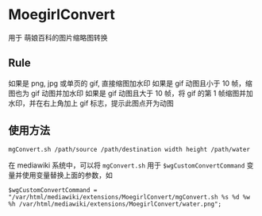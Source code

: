 MoegirlConvert
==============
用于 萌娘百科的图片缩略图转换

## Rule
如果是 png, jpg 或单页的 gif, 直接缩图加水印
如果是 gif 动图且小于 10 帧，缩图也为 gif 动图并加水印
如果是 gif 动图且大于 10 帧，将 gif 的第 1 帧缩图并加水印，并在右上角加上 gif 标志，提示此图点开为动图

## 使用方法
`mgConvert.sh /path/source /path/destination width height /path/water`

在 mediawiki 系统中，可以将 `mgConvert.sh` 用于 `$wgCustomConvertCommand` 变量并使用变量替换上面的参数，如

`$wgCustomConvertCommand = "/var/html/mediawiki/extensions/MoegirlConvert/mgConvert.sh %s %d %w %h /var/html/mediawiki/extensions/MoegirlConvert/water.png";`



